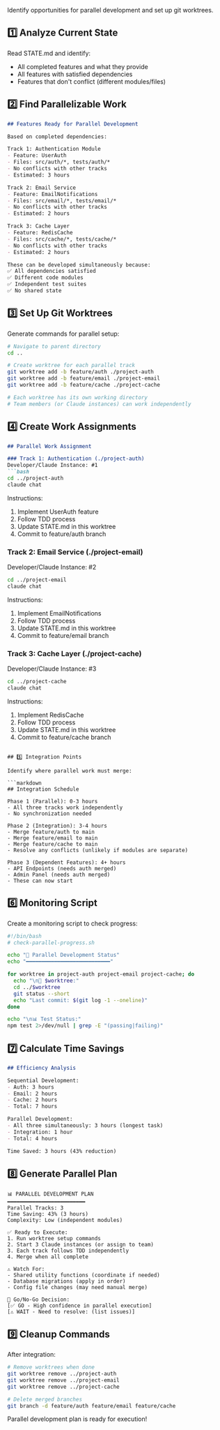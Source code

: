 Identify opportunities for parallel development and set up git worktrees.

## 1️⃣ Analyze Current State
Read STATE.md and identify:
- All completed features and what they provide
- All features with satisfied dependencies
- Features that don't conflict (different modules/files)

## 2️⃣ Find Parallelizable Work

```markdown
## Features Ready for Parallel Development

Based on completed dependencies:

Track 1: Authentication Module
- Feature: UserAuth
- Files: src/auth/*, tests/auth/*
- No conflicts with other tracks
- Estimated: 3 hours

Track 2: Email Service  
- Feature: EmailNotifications
- Files: src/email/*, tests/email/*
- No conflicts with other tracks
- Estimated: 2 hours

Track 3: Cache Layer
- Feature: RedisCache
- Files: src/cache/*, tests/cache/*
- No conflicts with other tracks
- Estimated: 2 hours

These can be developed simultaneously because:
✅ All dependencies satisfied
✅ Different code modules
✅ Independent test suites
✅ No shared state
```

## 3️⃣ Set Up Git Worktrees

Generate commands for parallel setup:

```bash
# Navigate to parent directory
cd ..

# Create worktree for each parallel track
git worktree add -b feature/auth ./project-auth
git worktree add -b feature/email ./project-email  
git worktree add -b feature/cache ./project-cache

# Each worktree has its own working directory
# Team members (or Claude instances) can work independently
```

## 4️⃣ Create Work Assignments

```markdown
## Parallel Work Assignment

### Track 1: Authentication (./project-auth)
Developer/Claude Instance: #1
```bash
cd ../project-auth
claude chat
```
Instructions:
1. Implement UserAuth feature
2. Follow TDD process
3. Update STATE.md in this worktree
4. Commit to feature/auth branch

### Track 2: Email Service (./project-email)
Developer/Claude Instance: #2
```bash
cd ../project-email
claude chat
```
Instructions:
1. Implement EmailNotifications
2. Follow TDD process
3. Update STATE.md in this worktree
4. Commit to feature/email branch

### Track 3: Cache Layer (./project-cache)
Developer/Claude Instance: #3
```bash
cd ../project-cache
claude chat
```
Instructions:
1. Implement RedisCache
2. Follow TDD process
3. Update STATE.md in this worktree
4. Commit to feature/cache branch
```

## 5️⃣ Integration Points

Identify where parallel work must merge:

```markdown
## Integration Schedule

Phase 1 (Parallel): 0-3 hours
- All three tracks work independently
- No synchronization needed

Phase 2 (Integration): 3-4 hours
- Merge feature/auth to main
- Merge feature/email to main
- Merge feature/cache to main
- Resolve any conflicts (unlikely if modules are separate)

Phase 3 (Dependent Features): 4+ hours
- API Endpoints (needs auth merged)
- Admin Panel (needs auth merged)
- These can now start
```

## 6️⃣ Monitoring Script

Create a monitoring script to check progress:

```bash
#!/bin/bash
# check-parallel-progress.sh

echo "🔄 Parallel Development Status"
echo "━━━━━━━━━━━━━━━━━━━━━━━━━━━"

for worktree in project-auth project-email project-cache; do
  echo "\n📁 $worktree:"
  cd ../$worktree
  git status --short
  echo "Last commit: $(git log -1 --oneline)"
done

echo "\n📊 Test Status:"
npm test 2>/dev/null | grep -E "(passing|failing)"
```

## 7️⃣ Calculate Time Savings

```markdown
## Efficiency Analysis

Sequential Development:
- Auth: 3 hours
- Email: 2 hours  
- Cache: 2 hours
- Total: 7 hours

Parallel Development:
- All three simultaneously: 3 hours (longest task)
- Integration: 1 hour
- Total: 4 hours

Time Saved: 3 hours (43% reduction)
```

## 8️⃣ Generate Parallel Plan

```
📊 PARALLEL DEVELOPMENT PLAN
━━━━━━━━━━━━━━━━━━━━━━━━━
Parallel Tracks: 3
Time Saving: 43% (3 hours)
Complexity: Low (independent modules)

✅ Ready to Execute:
1. Run worktree setup commands
2. Start 3 Claude instances (or assign to team)
3. Each track follows TDD independently
4. Merge when all complete

⚠️ Watch For:
- Shared utility functions (coordinate if needed)
- Database migrations (apply in order)
- Config file changes (may need manual merge)

🎯 Go/No-Go Decision:
[✅ GO - High confidence in parallel execution]
[⚠️ WAIT - Need to resolve: (list issues)]
```

## 9️⃣ Cleanup Commands

After integration:
```bash
# Remove worktrees when done
git worktree remove ../project-auth
git worktree remove ../project-email  
git worktree remove ../project-cache

# Delete merged branches
git branch -d feature/auth feature/email feature/cache
```

Parallel development plan is ready for execution!
